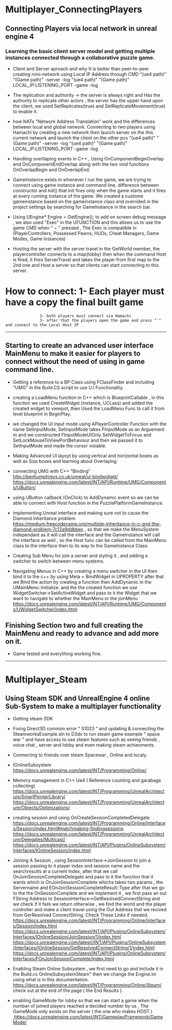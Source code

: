 #   Multiplayer_ConnectingPlayers
##  Connecting Players via local network in unreal engine 4

### Learning the basic client server model and getting multiple instances connected through a collaborative puzzle game.


* Client and Server aproach and why It is better than peer-to-peer 
  creating mini-network using Local IP Address through CMD "(ue4 path)" "(Game path)" -server -log
  "(ue4 path)" "(Game path)" LOCAL_IP:LISTENING_PORT -game -log

* The replication and authority -> the server is always right and Has the authority to replicate other actors , the server has the upper hand 
  upon the client, we used SetReplicates(true) and SetReplicateMovement(true) to enable it.

* how NATs "Network Address Translation" work and the differences between local and global network. Connecting to two players using Hamachi by creating a new network then launch server on the this current network and launch the 
  client on the other pcs "(ue4 path)" "(Game path)" -server -log
  "(ue4 path)" "(Game path)" LOCAL_IP:LISTENING_PORT -game -log

* Handling overllaping events in C++ , Using OnComponentBeginOverlap and OnComponentEndOverlap along with the two void functions OnOverlapBegin and OnOverlapEnd.

* GameInstance exists in whenever I run the game, we are trying to connect using game instance and command line, difference between constructor and Init() that init fires only when the game starts and it fires
  at every running instance of the game. We created a custome gameinstance based on the gameinstance class and overrided in the project settings by searching for GameInstance in the search bar.

* Using UEngine* Engine = GetEngine(); to add on screen debug message , we also used "Exec" in the UFUNCTION  and this allows us to use the game CMD when " ~ " pressed , The Exec is compatible in
  (PlayerControllers, Possessed Pawns, HUDs, Cheat Managers, Game Modes, Game Instances)

* Hosting the server with the server travel in the GetWorld member, the playercontroller connects to a map(lobby) then when the command Host is fired, it fires ServerTravel and takes the player from first map to the 2nd one and Host  a server so that clients can start connecting to this server.

# How to connect: 1- Each player must have a copy the final built game
				   2- both players must connect via Hamachi 
				   3- after that the players open the game and press "`" and connect to the Local Host IP
__________________________________________________________________________________________________________________________________________________________________________________________________________________________________________

## Starting to create an advanced user interface MainMenu to make it easier for players to connect without the need of using in game command line.  

* Getting a reference to a BP Class using FClassFinder and including "UMG" in the Build.CS script to use U.I Functionality.

* creating a LoadMenu function in C++ which is BlueprintCallable , in this function we used CreateWidget (instance, UCLass)  and added the created widget to viewpot, then Used the LoadMenu Func to call it from level blueprint in BeginPlay. 

* we changed the UI input mode using APlayerController Function with the name SetInputMode, SetInputMode takes FInputMode as an Arguement m and we constructed FInputModeUIOnly SetWidgetToFocus and SetLockMouseToViewPortBehaviour and then we passed it to SetInputMode and made the cursor visiable.

* Making Advanced UI layoyt by using vertical and horizontal boxes as well as Size boxes and learning about Overlaying.

* connecting UMG with C++ "Binding" http://benhumphreys.co.uk/unreal/ui-bindwidget/    https://docs.unrealengine.com/latest/INT/API/Runtime/UMG/Components/UButton/

* using UButton callback (OnClick) to AddDynamic event so we can be able to connect with Host function in the PuzzlePlatformGameInstance.

* implementing Unreal interface and making sure not to cause the Diamond inheritance problem https://medium.freecodecamp.org/multiple-inheritance-in-c-and-the-diamond-problem-7c12a9ddbbec  , so that we make the MenuSystem independant as it will call the interface and the GameInstance will call the interface as well , so the Host func can be called from the MainMenu class to the interface then to its way to the GameInstance Class.

* Creating Sub Menu for join a server and styling it , and adding a switcher to switch between menu systems.

* Navigating Menus in C++ by creating a menu switcher in the UI then bind it to the c++ by using Meta = BindWidget in UPROPERTY after that we Bind the action by creating a function then AddDynamic in the UMainMenu::Initialize. and the the created function we use WidgetSwitcher->SetActiveWidget and pass to it the Widget that we want to navigate to whether the MainMenu or the joinMenu  https://docs.unrealengine.com/latest/INT/API/Runtime/UMG/Components/UWidgetSwitcher/index.html

## Finishing Section two and full creating the MainMenu and ready to advance and add more on it.

* Game tested and everything working fine.

________________________________________________________________________________________________________________________

# Multiplayer_Steam
## Using Steam SDK and UnrealEngine 4 online Sub-System to make a multiplayer functionality ##

* Getting steam SDK

* Fixing Direct3D common error " S1023 " and updating & connecting the SteamworksExample.sln to D3dx to run steam game example " space war " and have access to use steam features such as seeing friends ,  voice chat , server and lobby and even making steam achievments.

* Connecting to friends over steam Spacewar , Online and localy.

* IOnlineSubsystem  https://docs.unrealengine.com/latest/INT/Programming/Online/

* Memory management in C++ Ue4 ( Reference counting and garabage collecting) https://docs.unrealengine.com/latest/INT/Programming/UnrealArchitecture/SmartPointerLibrary/  https://docs.unrealengine.com/latest/INT/Programming/UnrealArchitecture/Objects/Optimizations/

* creating session and using OnCreateSessionCompletedDelegate https://docs.unrealengine.com/latest/INT/Programming/Online/Interfaces/Session/index.html#matchmaking-findingsessions
 https://docs.unrealengine.com/latest/INT/Programming/UnrealArchitecture/Delegates/Multicast/
 https://docs.unrealengine.com/latest/INT/API/Plugins/OnlineSubsystem/Interfaces/IOnlineSession/index.html


* Joining A Session , using SessionInterface->JoinSession to join a session passing to it player index and session name and the searchresults at a current Index, after that we call OnJoinSessionCompleteDelegate and pass to it the function that it wants which is OnJoinSessionComplete whichs takes two params , the Servername and EOnJoinSessionCompleteResult::Type after that we go to the the OnSessionComplete and we implement it , we first  pass an out FString Address to SessionInterface->GetResolvedConnectString and we check if it fails we return otherwise , we find the world and the player controller and make a client travel using the Out Address that we recived from GerResolved ConnectString. 
Check These Links if needed.
https://docs.unrealengine.com/latest/INT/Programming/Online/Interfaces/Session/index.html
https://docs.unrealengine.com/latest/INT/API/Plugins/OnlineSubsystem/Interfaces/IOnlineSession/JoinSession/1/index.html
https://docs.unrealengine.com/latest//INT/API/Plugins/OnlineSubsystem/Interfaces/IOnlineSession/GetResolvedConnectString/1/index.html
https://docs.unrealengine.com/latest/INT/API/Plugins/OnlineSubsystem/Interfaces/FOnJoinSessionComplete/index.html

* Enabling Steam Online Subsystem , we first need to go and include it in the Build.cs OnlineSubsystemSteam" then we  change the Engine.ini using what is in this documentation.
	https://docs.unrealengine.com/latest/INT/Programming/Online/Steam/    check out at the end of the page ( the End Results ).

* enabling GameMode for lobby so that we can start a game when the number of joined players reached a decided number by us , The GameMode only exists on the server ( the one who makes HOST ) ,https://docs.unrealengine.com/latest/INT/Gameplay/Framework/GameMode/